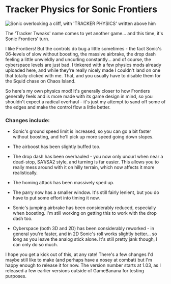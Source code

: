 # Tracker Physics for Sonic Frontiers

![Sonic overlooking a cliff, with 'TRACKER PHYSICS' written above him](https://i.imgur.com/5rnFdAM.jpg)

The 'Tracker Tweaks' name comes to yet another game... and this time, it's Sonic Frontiers' turn.

I like Frontiers! But the controls do bug a little sometimes - the fact Sonic's 06-levels of slow without boosting, the massive airbrake, the drop dash feeling a little unwieldly and uncurling constantly... and of course, the cyberspace levels are just bad. I tinkered with a few physics mods already uploaded here, and while they're really nicely made I couldn't land on one that totally clicked with me. That, and you usually have to disable them for the Squid chase on Chaos Island.

So here's my own physics mod! It's generally closer to how Frontiers generally feels and is more made with its game design in mind, so you shouldn't expect a radical overhaul - it's just my attempt to sand off some of the edges and make the control flow a little better.



### Changes include:

- Sonic's ground speed limit is increased, so you can go a bit faster without boosting, and he'll pick up more speed going down slopes.

- The airboost has been slightly buffed too.

- The drop dash has been overhauled - you now only uncurl when near a dead-stop, SA1/SA2 style, and turning is far easier. This allows you to really mess around with it on hilly terrain, which now affects it more realistically.

- The homing attack has been massively sped up.

- The parry now has a smaller window. It's still fairly lenient, but you do have to put some effort into timing it now.

- Sonic's jumping airbrake has been considerably reduced, especially when boosting. I'm still working on getting this to work with the drop dash too.

- Cyberspace (both 3D and 2D) has been considerably reworked - in general you're faster, and in 2D Sonic's roll works slightly better... so long as you leave the analog stick alone. It's still pretty jank though, I can only do so much.


I hope you get a kick out of this, at any rate! There's a few changes I'd maybe still like to make (and perhaps have a nosey at combat) but I'm happy enough to release it for now. The version number starts at 1.03, as I released a few earlier versions outside of GameBanana for testing purposes. 
